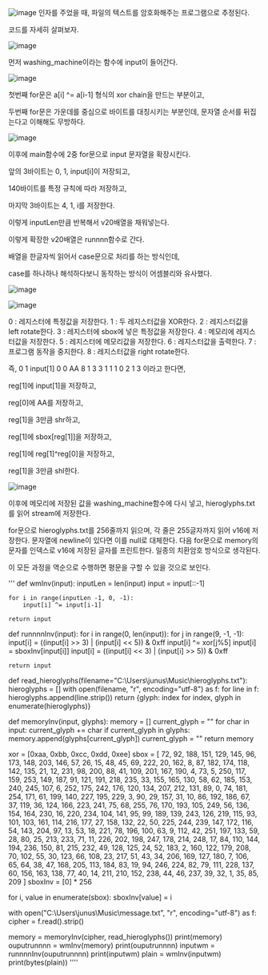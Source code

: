 ![image](https://github.com/user-attachments/assets/d92acaba-ed05-4c1e-b31c-fd9a3c025df4)
인자를 주었을 때, 파일의 텍스트를 암호화해주는 프로그램으로 추정된다.

코드를 자세히 살펴보자.


![image](https://github.com/user-attachments/assets/039db7f2-3b05-4c43-8c2e-051230591036)


먼저 washing_machine이라는 함수에 input이 들어간다.


![image](https://github.com/user-attachments/assets/0faf7394-e861-4803-966e-8729b3ce6d10)


첫번째 for문은 a[i] ^= a[i-1] 형식의 xor chain을 만드는 부분이고,

두번째 for문은 가운데를 중심으로 바이트를 대칭시키는 부분인데, 문자열 순서를 뒤집는다고 이해해도 무방하다.


![image](https://github.com/user-attachments/assets/29fa1c2d-6016-42a0-b023-600b6aa8b977)


이후에 main함수에 2중 for문으로 input 문자열을 확장시킨다.

앞의 3바이트는 0, 1, input[i]이 저장되고,

140바이트를 특정 규칙에 따라 저장하고,

마지막 3바이트는 4, 1, i를 저장한다.

이렇게 inputLen만큼 반복해서 v20배열을 채워넣는다.

이렇게 확장한 v20배열은 runnnn함수로 간다.

배열을 한글자씩 읽어서 case문으로 처리를 하는 방식인데, 

case를 하나하나 해석하다보니 동작하는 방식이 어셈블리와 유사했다.


![image](https://github.com/user-attachments/assets/66fda2d9-cdef-4e53-a702-6cfb849841c9)

![image](https://github.com/user-attachments/assets/fbf75218-89f7-4d72-845a-2b0888b8ffd4)

0 : 레지스터에 특정값을 저장한다.
1 : 두 레지스터값을 XOR한다.
2 : 레지스터값을 left rotate한다.
3 : 레지스터에 sbox에 넣은 특정값을 저장한다.
4 : 메모리에 레지스터값을 저장한다.
5 : 레지스터에 메모리값을 저장한다.
6 : 레지스터값을 출력한다.
7 : 프로그램 동작을 중지한다.
8 : 레지스터값을 right rotate한다.

즉, 0 1 input[1] 0 0 AA 8 1 3 3 1 1 1 0 2 1 3 이라고 한다면,

reg[1]에 input[1]을 저장하고,

reg[0]에 AA를 저장하고,

reg[1]을 3만큼 shr하고,

reg[1]에 sbox[reg[1]]을 저장하고,

reg[1]에 reg[1]^reg[0]을 저장하고,

reg[1]을 3만큼 shl한다.

![image](https://github.com/user-attachments/assets/5cc96b9b-c9be-47c9-86e8-69fef142834d)

이후에 메모리에 저장된 값을 washing_machine함수에 다시 넣고,
hieroglyphs.txt를 읽어 stream에 저장한다.

for문으로 hieroglyphs.txt를 256줄까지 읽으며, 각 줄은 255글자까지 읽어 v16에 저장한다.
문자열에 newline이 있다면 이를 null로 대체한다.
다음 for문으로 memory의 문자를 인덱스로 v16에 저장된 글자를 프린트한다.
일종의 치환암호 방식으로 생각된다.

이 모든 과정을 역순으로 수행하면 평문을 구할 수 있을 것으로 보인다.

'''
def wmInv(input):
    inputLen = len(input)
    input = input[::-1]

    for i in range(inputLen -1, 0, -1):
        input[i] ^= input[i-1]

    return input

def runnnnInv(input):
    for i in range(0, len(input)):
        for j in range(9, -1, -1):
            input[i] = ((input[i] >> 3) | (input[i] << 5)) & 0xff
            input[i] ^= xor[j%5]
            input[i] = sboxInv[input[i]]
            input[i] = ((input[i] << 3) | (input[i] >> 5)) & 0xff
    
    return input

def read_hieroglyphs(filename="C:\\Users\\junus\\Music\\hieroglyphs.txt"):
    hieroglyphs = []
    with open(filename, "r", encoding="utf-8") as f:
        for line in f:
            hieroglyphs.append(line.strip())
    return {glyph: index for index, glyph in enumerate(hieroglyphs)}

def memoryInv(input, glyphs):
    memory = []
    current_glyph = ""
    for char in input:
        current_glyph += char
        if current_glyph in glyphs:
            memory.append(glyphs[current_glyph])
            current_glyph = ""
    return memory

xor = [0xaa, 0xbb, 0xcc, 0xdd, 0xee]
sbox = [
   72,  92, 188, 151, 129, 145,  96, 173, 148, 203, 
  146,  57,  26,  15,  48,  45,  69, 222,  20, 162, 
    8,  87, 182, 174, 118, 142, 135,  21,  12, 231, 
   98, 200,  88,  41, 109, 201, 167, 190,   4,  73, 
    5, 250, 117, 159, 253, 149, 187,  91, 121, 191, 
  218, 235,  33, 155, 165, 130,  58,  62, 185, 153, 
  240, 245, 107,   6, 252, 175, 242, 176, 120, 134, 
  207, 212, 131,  89,   0,  74, 181, 254, 171,  61, 
  199, 140, 227, 195, 229,   3,  90,  29, 157,  31, 
   10,  86, 192, 186,  67,  37, 119,  36, 124, 166, 
  223, 241,  75,  68, 255,  76, 170, 193, 105, 249, 
   56, 136, 154, 164, 230,  16, 220, 234, 104, 141, 
   95,  99, 189, 139, 243, 126, 219, 115,  93, 101, 
  103, 161, 114, 216, 177,  27, 158, 132,  22,  50, 
  225, 244, 239, 147, 172, 116,  54, 143, 204,  97, 
   13,  53,  18, 221,  78, 196, 100,  63,   9, 112, 
   42, 251, 197, 133,  59,  28,  80,  25, 213, 233, 
   71,  11, 226, 202, 198, 247, 178, 214, 248,  17, 
   84, 110, 144, 194, 236, 150,  81, 215, 232,  49, 
  128, 125,  24,  52, 183,   2, 160, 122, 179, 208, 
   70, 102,  55,  30, 123,  66, 108,  23, 217,  51, 
   43,  34, 206, 169, 127, 180,   7, 106,  65,  64, 
   38,  47, 168, 205, 113, 184,  83,  19,  94, 246, 
  224,  82,  79, 111, 228, 137,  60, 156, 163, 138, 
   77,  40,  14, 211, 210, 152, 238,  44,  46, 237, 
   39,  32,   1,  35,  85, 209
   ]
sboxInv = [0] * 256

for i, value in enumerate(sbox):
    sboxInv[value] = i

with open("C:\\Users\\junus\\Music\\message.txt", "r", encoding="utf-8") as f:
    cipher = f.read().strip()

memory = memoryInv(cipher, read_hieroglyphs())
print(memory)
ouputrunnnn = wmInv(memory)
print(ouputrunnnn)
inputwm = runnnnInv(ouputrunnnn)
print(inputwm)
plain = wmInv(inputwm)
print(bytes(plain))
''''



